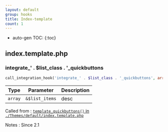 ```yaml
---
layout: default
group: hooks
title: Index-template
count: 1
---
```

* auto-gen TOC:
{:toc}

## index.template.php
### integrate_' . $list_class . '_quickbuttons

```php
call_integration_hook('integrate_' . $list_class . '_quickbuttons', array(&$list_items))
```

Type|Parameter|Description
---|---|---
`array`|`&$list_items`|desc

Called from
: [`template_quickbuttons()` in `./Themes/default/index.template.php`](../docs/index-template.html#template_quickbuttons)

Notes
: Since 2.1

